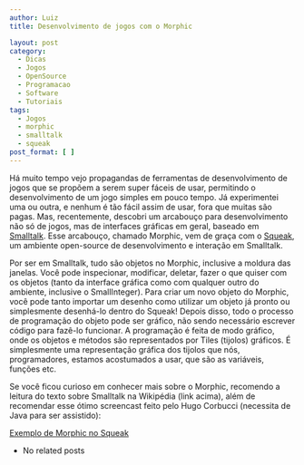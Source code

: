 ```yaml
---
author: Luiz
title: Desenvolvimento de jogos com o Morphic

layout: post
category:
  - Dicas
  - Jogos
  - OpenSource
  - Programacao
  - Software
  - Tutoriais
tags:
  - Jogos
  - morphic
  - smalltalk
  - squeak
post_format: [ ]
---
```

Há muito tempo vejo propagandas de ferramentas de desenvolvimento de jogos que se propõem a serem super fáceis de usar, permitindo o desenvolvimento de um jogo simples em pouco tempo. Já experimentei uma ou outra, e nenhum é tão fácil assim de usar, fora que muitas são pagas. Mas, recentemente, descobri um arcabouço para desenvolvimento não só de jogos, mas de interfaces gráficas em geral, baseado em [Smalltalk][1]. Esse arcabouço, chamado Morphic, vem de graça com o [Squeak][2], um ambiente open-source de desenvolvimento e interação em Smalltalk.



Por ser em Smalltalk, tudo são objetos no Morphic, inclusive a moldura das janelas. Você pode inspecionar, modificar, deletar, fazer o que quiser com os objetos (tanto da interface gráfica como com qualquer outro do ambiente, inclusive o SmallInteger). Para criar um novo objeto do Morphic, você pode tanto importar um desenho como utilizar um objeto já pronto ou simplesmente desenhá-lo dentro do Squeak! Depois disso, todo o processo de programação do objeto pode ser gráfico, não sendo necessário escrever código para fazê-lo funcionar. A programação é feita de modo gráfico, onde os objetos e métodos são representados por Tiles (tijolos) gráficos. É simplesmente uma representação gráfica dos tijolos que nós, programadores, estamos acostumados a usar, que são as variáveis, funções etc.

Se você ficou curioso em conhecer mais sobre o Morphic, recomendo a leitura do texto sobre Smalltalk na Wikipédia (link acima), além de recomendar esse ótimo screencast feito pelo Hugo Corbucci (necessita de Java para ser assistido):

[Exemplo de Morphic no Squeak][3] 

*   No related posts












 [1]: http://pt.wikipedia.org/wiki/Smalltalk
 [2]: http://www.squeak.org/
 [3]: http://www.screencast-o-matic.com/watch/cjeFrOV2c





